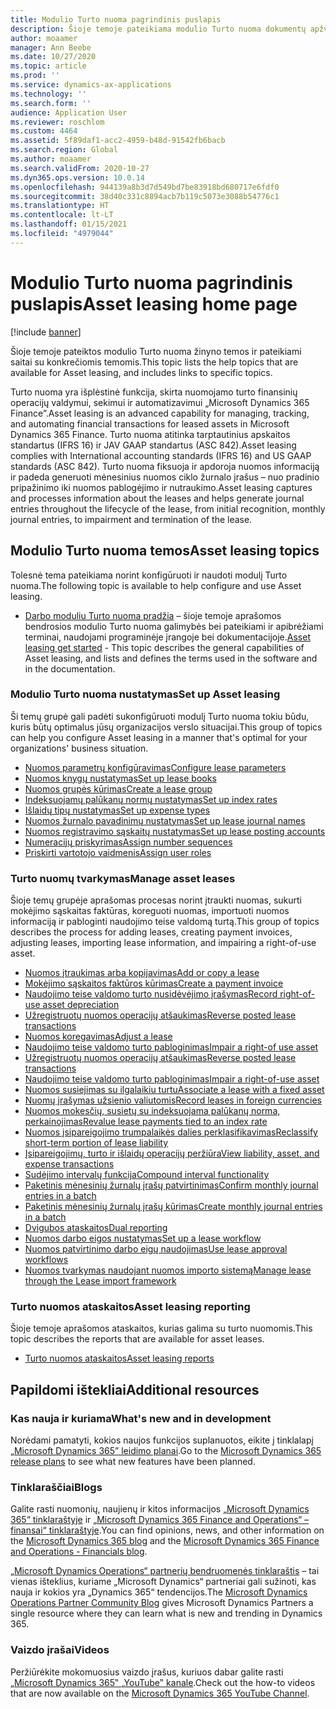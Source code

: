 ```yaml
---
title: Modulio Turto nuoma pagrindinis puslapis
description: Šioje temoje pateikiama modulio Turto nuoma dokumentų apžvalga ir saitai su konkrečiomis temomis.
author: moaamer
manager: Ann Beebe
ms.date: 10/27/2020
ms.topic: article
ms.prod: ''
ms.service: dynamics-ax-applications
ms.technology: ''
ms.search.form: ''
audience: Application User
ms.reviewer: roschlom
ms.custom: 4464
ms.assetid: 5f89daf1-acc2-4959-b48d-91542fb6bacb
ms.search.region: Global
ms.author: moaamer
ms.search.validFrom: 2020-10-27
ms.dyn365.ops.version: 10.0.14
ms.openlocfilehash: 944139a8b3d7d549bd7be83918bd680717e6fdf0
ms.sourcegitcommit: 38d40c331c8894acb7b119c5073e3088b54776c1
ms.translationtype: HT
ms.contentlocale: lt-LT
ms.lasthandoff: 01/15/2021
ms.locfileid: "4979044"
---
```

# <a name="asset-leasing-home-page"></a><span data-ttu-id="1eb7f-103">Modulio Turto nuoma pagrindinis puslapis</span><span class="sxs-lookup"><span data-stu-id="1eb7f-103">Asset leasing home page</span></span>

[!include [banner](../includes/banner.md)]

<span data-ttu-id="1eb7f-104">Šioje temoje pateiktos modulio Turto nuoma žinyno temos ir pateikiami saitai su konkrečiomis temomis.</span><span class="sxs-lookup"><span data-stu-id="1eb7f-104">This topic lists the help topics that are available for Asset leasing, and includes links to specific topics.</span></span> 

<span data-ttu-id="1eb7f-105">Turto nuoma yra išplėstinė funkcija, skirta nuomojamo turto finansinių operacijų valdymui, sekimui ir automatizavimui „Microsoft Dynamics 365 Finance”.</span><span class="sxs-lookup"><span data-stu-id="1eb7f-105">Asset leasing is an advanced capability for managing, tracking, and automating financial transactions for leased assets in Microsoft Dynamics 365 Finance.</span></span> <span data-ttu-id="1eb7f-106">Turto nuoma atitinka tarptautinius apskaitos standartus (IFRS 16) ir JAV GAAP standartus (ASC 842).</span><span class="sxs-lookup"><span data-stu-id="1eb7f-106">Asset leasing complies with International accounting standards (IFRS 16) and US GAAP standards (ASC 842).</span></span> <span data-ttu-id="1eb7f-107">Turto nuoma fiksuoja ir apdoroja nuomos informaciją ir padeda generuoti mėnesinius nuomos ciklo žurnalo įrašus – nuo pradinio pripažinimo iki nuomos pablogėjimo ir nutraukimo.</span><span class="sxs-lookup"><span data-stu-id="1eb7f-107">Asset leasing captures and processes information about the leases and helps generate journal entries throughout the lifecycle of the lease, from initial recognition, monthly journal entries, to impairment and termination of the lease.</span></span>  

## <a name="asset-leasing-topics"></a><span data-ttu-id="1eb7f-108">Modulio Turto nuoma temos</span><span class="sxs-lookup"><span data-stu-id="1eb7f-108">Asset leasing topics</span></span>
<span data-ttu-id="1eb7f-109">Tolesnė tema pateikiama norint konfigūruoti ir naudoti modulį Turto nuoma.</span><span class="sxs-lookup"><span data-stu-id="1eb7f-109">The following topic is available to help configure and use Asset leasing.</span></span> 

 - <span data-ttu-id="1eb7f-110">[Darbo moduliu Turto nuoma pradžia](asset-leasing-quick-start.md) – šioje temoje aprašomos bendrosios modulio Turto nuoma galimybės bei pateikiami ir apibrėžiami terminai, naudojami programinėje įrangoje bei dokumentacijoje.</span><span class="sxs-lookup"><span data-stu-id="1eb7f-110">[Asset leasing get started](asset-leasing-quick-start.md) - This topic describes the general capabilities of Asset leasing, and lists and defines the terms used in the software and in the documentation.</span></span>
 
 ### <a name="set-up-asset-leasing"></a><span data-ttu-id="1eb7f-111">Modulio Turto nuoma nustatymas</span><span class="sxs-lookup"><span data-stu-id="1eb7f-111">Set up Asset leasing</span></span>
 <span data-ttu-id="1eb7f-112">Ši temų grupė gali padėti sukonfigūruoti modulį Turto nuoma tokiu būdu, kuris būtų optimalus jūsų organizacijos verslo situacijai.</span><span class="sxs-lookup"><span data-stu-id="1eb7f-112">This group of topics can help you configure Asset leasing in a manner that's optimal for your organizations' business situation.</span></span>  
  
  - [<span data-ttu-id="1eb7f-113">Nuomos parametrų konfigūravimas</span><span class="sxs-lookup"><span data-stu-id="1eb7f-113">Configure lease parameters</span></span>](config-lease-parameters.md) 
  - [<span data-ttu-id="1eb7f-114">Nuomos knygų nustatymas</span><span class="sxs-lookup"><span data-stu-id="1eb7f-114">Set up lease books</span></span>](set-up-lease-books.md)
  - [<span data-ttu-id="1eb7f-115">Nuomos grupės kūrimas</span><span class="sxs-lookup"><span data-stu-id="1eb7f-115">Create a lease group</span></span>](create-lease-group.md)
  - [<span data-ttu-id="1eb7f-116">Indeksuojamų palūkanų normų nustatymas</span><span class="sxs-lookup"><span data-stu-id="1eb7f-116">Set up index rates</span></span>](set-up-index-rate-types.md)
  - [<span data-ttu-id="1eb7f-117">Išlaidų tipų nustatymas</span><span class="sxs-lookup"><span data-stu-id="1eb7f-117">Set up expense types</span></span>](set-up-expense-types.md)
  - [<span data-ttu-id="1eb7f-118">Nuomos žurnalo pavadinimų nustatymas</span><span class="sxs-lookup"><span data-stu-id="1eb7f-118">Set up lease journal names</span></span>](set-up-lease-journal-names.md)
  - [<span data-ttu-id="1eb7f-119">Nuomos registravimo sąskaitų nustatymas</span><span class="sxs-lookup"><span data-stu-id="1eb7f-119">Set up lease posting accounts</span></span>](set-up-lease-posting-accts.md)
  - [<span data-ttu-id="1eb7f-120">Numeracijų priskyrimas</span><span class="sxs-lookup"><span data-stu-id="1eb7f-120">Assign number sequences</span></span>](leasing-number-sequences.md)
  - [<span data-ttu-id="1eb7f-121">Priskirti vartotojo vaidmenis</span><span class="sxs-lookup"><span data-stu-id="1eb7f-121">Assign user roles</span></span>](lease-user-roles.md)

### <a name="manage-asset-leases"></a><span data-ttu-id="1eb7f-122">Turto nuomų tvarkymas</span><span class="sxs-lookup"><span data-stu-id="1eb7f-122">Manage asset leases</span></span>
<span data-ttu-id="1eb7f-123">Šioje temų grupėje aprašomas procesas norint įtraukti nuomas, sukurti mokėjimo sąskaitas faktūras, koreguoti nuomas, importuoti nuomos informaciją ir pabloginti naudojimo teise valdomą turtą.</span><span class="sxs-lookup"><span data-stu-id="1eb7f-123">This group of topics describes the process for adding leases, creating payment invoices, adjusting leases, importing lease information, and impairing a right-of-use asset.</span></span> 

 - [<span data-ttu-id="1eb7f-124">Nuomos įtraukimas arba kopijavimas</span><span class="sxs-lookup"><span data-stu-id="1eb7f-124">Add or copy a lease</span></span>](add-lease.md)
 - [<span data-ttu-id="1eb7f-125">Mokėjimo sąskaitos faktūros kūrimas</span><span class="sxs-lookup"><span data-stu-id="1eb7f-125">Create a payment invoice</span></span>](create-payment-invoice.md)
 - [<span data-ttu-id="1eb7f-126">Naudojimo teise valdomo turto nusidėvėjimo įrašymas</span><span class="sxs-lookup"><span data-stu-id="1eb7f-126">Record right-of-use asset depreciation</span></span>](record-rou-asset-depreciation.md)
 - [<span data-ttu-id="1eb7f-127">Užregistruotų nuomos operacijų atšaukimas</span><span class="sxs-lookup"><span data-stu-id="1eb7f-127">Reverse posted lease transactions</span></span>](reverse-posted-lease-trans.md)
 - [<span data-ttu-id="1eb7f-128">Nuomos koregavimas</span><span class="sxs-lookup"><span data-stu-id="1eb7f-128">Adjust a lease</span></span>](adjust-lease.md)
 - [<span data-ttu-id="1eb7f-129">Naudojimo teise valdomo turto pabloginimas</span><span class="sxs-lookup"><span data-stu-id="1eb7f-129">Impair a right-of use asset</span></span>](impair-rou-asset.md)
 - [<span data-ttu-id="1eb7f-130">Užregistruotų nuomos operacijų atšaukimas</span><span class="sxs-lookup"><span data-stu-id="1eb7f-130">Reverse posted lease transactions</span></span>](reverse-posted-lease-trans.md)
 - [<span data-ttu-id="1eb7f-131">Naudojimo teise valdomo turto pabloginimas</span><span class="sxs-lookup"><span data-stu-id="1eb7f-131">Impair a right-of-use asset</span></span>](impair-rou-asset.md)
 - [<span data-ttu-id="1eb7f-132">Nuomos susiejimas su ilgalaikiu turtu</span><span class="sxs-lookup"><span data-stu-id="1eb7f-132">Associate a lease with a fixed asset</span></span>](associate-lease-with-fixed-asset.md)
 - [<span data-ttu-id="1eb7f-133">Nuomų įrašymas užsienio valiutomis</span><span class="sxs-lookup"><span data-stu-id="1eb7f-133">Record leases in foreign currencies</span></span>](record-leases-foreign-currency.md)
 - [<span data-ttu-id="1eb7f-134">Nuomos mokesčių, susietų su indeksuojama palūkanų norma, perkainojimas</span><span class="sxs-lookup"><span data-stu-id="1eb7f-134">Revalue lease payments tied to an index rate</span></span>](revalue-payments-tied-2-index-rate.md)
 - [<span data-ttu-id="1eb7f-135">Nuomos įsipareigojimo trumpalaikės dalies perklasifikavimas</span><span class="sxs-lookup"><span data-stu-id="1eb7f-135">Reclassify short-term portion of lease liability</span></span>](reclassify-st-lease-liability.md)
 - [<span data-ttu-id="1eb7f-136">Įsipareigojimų, turto ir išlaidų operacijų peržiūra</span><span class="sxs-lookup"><span data-stu-id="1eb7f-136">View liability, asset, and expense transactions</span></span>](view-asset-transactions.md)
 - [<span data-ttu-id="1eb7f-137">Sudėjimo intervalų funkcija</span><span class="sxs-lookup"><span data-stu-id="1eb7f-137">Compound interval functionality</span></span>](compound-interval-functionality.md)
 - [<span data-ttu-id="1eb7f-138">Paketinis mėnesinių žurnalų įrašų patvirtinimas</span><span class="sxs-lookup"><span data-stu-id="1eb7f-138">Confirm monthly journal entries in a batch</span></span>](confirm-payment-schedules-in-batch.md)
 - [<span data-ttu-id="1eb7f-139">Paketinis mėnesinių žurnalų įrašų kūrimas</span><span class="sxs-lookup"><span data-stu-id="1eb7f-139">Create monthly journal entries in a batch</span></span>](create-monthly-journals-batch.md)
 - [<span data-ttu-id="1eb7f-140">Dvigubos ataskaitos</span><span class="sxs-lookup"><span data-stu-id="1eb7f-140">Dual reporting</span></span>](dual-reporting.md)
 - [<span data-ttu-id="1eb7f-141">Nuomos darbo eigos nustatymas</span><span class="sxs-lookup"><span data-stu-id="1eb7f-141">Set up a lease workflow</span></span>](set-up-lease-wrkflw.md)
 - [<span data-ttu-id="1eb7f-142">Nuomos patvirtinimo darbo eigų naudojimas</span><span class="sxs-lookup"><span data-stu-id="1eb7f-142">Use lease approval workflows</span></span>](use-create-lease-wrkflw.md)
 - [<span data-ttu-id="1eb7f-143">Nuomos tvarkymas naudojant nuomos importo sistemą</span><span class="sxs-lookup"><span data-stu-id="1eb7f-143">Manage lease through the Lease import framework</span></span>](manage-leases-thru-imprt-framewrk.md)
 
### <a name="asset-leasing-reporting"></a><span data-ttu-id="1eb7f-144">Turto nuomos ataskaitos</span><span class="sxs-lookup"><span data-stu-id="1eb7f-144">Asset leasing reporting</span></span>
<span data-ttu-id="1eb7f-145">Šioje temoje aprašomos ataskaitos, kurias galima su turto nuomomis.</span><span class="sxs-lookup"><span data-stu-id="1eb7f-145">This topic describes the reports that are available for asset leases.</span></span> 

 - [<span data-ttu-id="1eb7f-146">Turto nuomos ataskaitos</span><span class="sxs-lookup"><span data-stu-id="1eb7f-146">Asset leasing reports</span></span>](asset-leasing-rprts.md)
 

## <a name="additional-resources"></a><span data-ttu-id="1eb7f-147">Papildomi ištekliai</span><span class="sxs-lookup"><span data-stu-id="1eb7f-147">Additional resources</span></span>

### <a name="whats-new-and-in-development"></a><span data-ttu-id="1eb7f-148">Kas nauja ir kuriama</span><span class="sxs-lookup"><span data-stu-id="1eb7f-148">What's new and in development</span></span>

<span data-ttu-id="1eb7f-149">Norėdami pamatyti, kokios naujos funkcijos suplanuotos, eikite į tinklalapį [„Microsoft Dynamics 365” leidimo planai](https://go.microsoft.com/fwlink/?linkid=2010158).</span><span class="sxs-lookup"><span data-stu-id="1eb7f-149">Go to the [Microsoft Dynamics 365 release plans](https://go.microsoft.com/fwlink/?linkid=2010158) to see what new features have been planned.</span></span> 

### <a name="blogs"></a><span data-ttu-id="1eb7f-150">Tinklaraščiai</span><span class="sxs-lookup"><span data-stu-id="1eb7f-150">Blogs</span></span>

<span data-ttu-id="1eb7f-151">Galite rasti nuomonių, naujienų ir kitos informacijos [„Microsoft Dynamics 365“ tinklaraštyje](https://community.dynamics.com/b/msftdynamicsblog?c=Enterprise) ir [„Microsoft Dynamics 365 Finance and Operations“ – finansai“ tinklaraštyje](https://community.dynamics.com/365/financeandoperations/b/financials).</span><span class="sxs-lookup"><span data-stu-id="1eb7f-151">You can find opinions, news, and other information on the [Microsoft Dynamics 365 blog](https://community.dynamics.com/b/msftdynamicsblog?c=Enterprise) and the [Microsoft Dynamics 365 Finance and Operations - Financials blog](https://community.dynamics.com/365/financeandoperations/b/financials).</span></span>

<span data-ttu-id="1eb7f-152">„[Microsoft Dynamics Operations“ partnerių bendruomenės tinklaraštis](https://community.dynamics.com/partner/b/operationspartnercommunityblog) – tai vienas išteklius, kuriame „Microsoft Dynamics“ partneriai gali sužinoti, kas nauja ir kokios yra „Dynamics 365“ tendencijos.</span><span class="sxs-lookup"><span data-stu-id="1eb7f-152">The [Microsoft Dynamics Operations Partner Community Blog](https://community.dynamics.com/partner/b/operationspartnercommunityblog) gives Microsoft Dynamics Partners a single resource where they can learn what is new and trending in Dynamics 365.</span></span>

### <a name="videos"></a><span data-ttu-id="1eb7f-153">Vaizdo įrašai</span><span class="sxs-lookup"><span data-stu-id="1eb7f-153">Videos</span></span>

<span data-ttu-id="1eb7f-154">Peržiūrėkite mokomuosius vaizdo įrašus, kuriuos dabar galite rasti [„Microsoft Dynamics 365‟ „YouTube‟ kanale](https://www.youtube.com/channel/UCJGCg4rB3QSs8y_1FquelBQ).</span><span class="sxs-lookup"><span data-stu-id="1eb7f-154">Check out the how-to videos that are now available on the [Microsoft Dynamics 365 YouTube Channel](https://www.youtube.com/channel/UCJGCg4rB3QSs8y_1FquelBQ).</span></span> 
